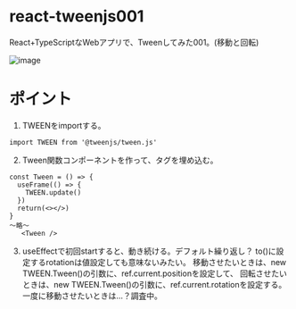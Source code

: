 # react-tweenjs001
React+TypeScriptなWebアプリで、Tweenしてみた001。(移動と回転)

![image](https://github.com/aaaa1597/react-tweenjs001/assets/27885482/e5a5334e-d82e-4e87-86e9-7bc109681d42)

# ポイント
1. TWEENをimportする。
```ts:App.tsx
import TWEEN from '@tweenjs/tween.js'
```
2. Tween関数コンポーネントを作って、<Tween />タグを埋め込む。
```ts:App.tsx
const Tween = () => {
  useFrame(() => {
    TWEEN.update()
  })
  return(<></>)
}
～略～
   <Tween />
```

3. useEffectで初回startすると、動き続ける。デフォルト繰り返し？
to()に設定するrotationは値設定しても意味ないみたい。
移動させたいときは、new TWEEN.Tween()の引数に、ref.current.positionを設定して、
回転させたいときは、new TWEEN.Tween()の引数に、ref.current.rotationを設定する。
一度に移動させたいときは...？調査中。
